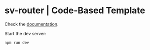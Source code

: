 # sv-router | Code-Based Template

Check the [documentation](https://sv-router.vercel.app/guide/code-based/concepts).

Start the dev server:

```
npm run dev
```
